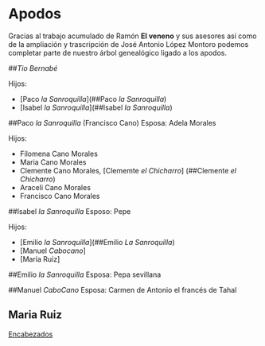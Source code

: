 # Apodos
Gracias al trabajo acumulado de Ramón **El veneno** y sus asesores así como de la ampliación y trascripción de José Antonio López Montoro podemos completar parte de nuestro árbol genealógico ligado a los apodos.


##*Tio Bernabé*

Hijos:
  - [Paco *la Sanroquilla*](##Paco *la Sanroquilla*)
  - [Isabel *la Sanroquilla*](##Isabel *la Sanroquilla*)


##Paco *la Sanroquilla* (Francisco Cano)
  Esposa: Adela Morales
  
  Hijos:
  - Filomena Cano Morales 
  - Maria Cano Morales
  - Clemente Cano Morales, [Clememte *el Chicharro*] (##Clemente *el Chicharro*)
  - Araceli Cano Morales
  - Francisco Cano Morales


##Isabel *la Sanroquilla*
  Esposo: Pepe
  
  Hijos: 
  - [Emilio *la Sanroquilla*](##Emilio *La Sanroquilla*)
  - [Manuel *Cabocano*]
  - [María Ruiz]
  
##Emilio *la Sanroquilla* 
  Esposa: Pepa sevillana

##Manuel *CaboCano*
  Esposa: Carmen de Antonio el francés de Tahal
  
## Maria Ruiz



[Encabezados](#encabezados)
